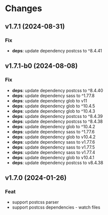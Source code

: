 # Changes

## v1.7.1 (2024-08-31)

### Fix

-   **deps**: update dependency postcss to ^8.4.41

## v1.7.1-b0 (2024-08-08)

### Fix

-   **deps**: update dependency postcss to ^8.4.40
-   **deps**: update dependency sass to ^1.77.8
-   **deps**: update dependency glob to v11
-   **deps**: update dependency glob to ^10.4.5
-   **deps**: update dependency glob to ^10.4.3
-   **deps**: update dependency postcss to ^8.4.39
-   **deps**: update dependency postcss to ^8.4.38
-   **deps**: update dependency glob to ^10.4.2
-   **deps**: update dependency sass to ^1.77.6
-   **deps**: update dependency glob to v10.4.2
-   **deps**: update dependency sass to v1.77.6
-   **deps**: update dependency sass to v1.77.5
-   **deps**: update dependency sass to v1.77.4
-   **deps**: update dependency glob to v10.4.1
-   **deps**: update dependency postcss to v8.4.38

## v1.7.0 (2024-01-26)

### Feat

-   support postcss parser
-   support postcss dependencies - watch files
